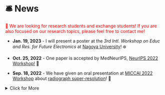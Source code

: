# 🛎 News

 <font color=Red>📣 We are looking for research students and exchange students! If you are also focused on our research topics, please feel free to contact me!</font>
- **Jan. 19, 2023** - I will present a poster at the *3rd Intl. Workshop on Educ and Res. for Future Electronics* at [Nagoya University](https://en.nagoya-u.ac.jp/)! ❄️
 
- **Oct. 25, 2022** - One paper is accepted by MedNeurIPS, [NeurIPS 2022 Workshop!](https://sites.google.com/view/med-neurips-2022/home) 🔬

- **Sep. 18, 2022** - We have given an oral presentation at [MICCAI 2022 Workshop](https://sites.google.com/view/mlmi2022/program-and-registration?authuser=0) about [radiograph super-resolution](https://arxiv.org/abs/2208.03008)! 📃



<details>
<summary>Click for More</summary>
<ul>
 
  <li> 
 <i><strong>2022.08.05</strong></i>: I released the <a href="https://github.com/yongsongH/AIDSRGAN-MICCAI2022" target=" _blank">AID-SRGAN training code</a>!  💎 
</li>
 
 <li> 
 <i><strong>2022.08.01</strong></i>: Our paper accepted for publication in the <a href="https://conferences.miccai.org/2022/en/" target=" _blank"> MICCAI 2022 Workshop</a>!  🎉 
</li>
 
 <li> 
 <i><strong>2021.11.10</strong></i>: We have given an oral presentation at <a href="https://www.pricai.org/2021/program/program" target=" _blank">PRICAI 2021</a> about <a href="https://link.springer.com/chapter/10.1007/978-3-030-89363-7_35" target=" _blank">infrared images super-resolution </a>! ⚡ 
</li>

</ul>
</details>

